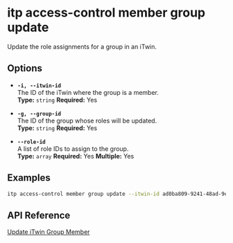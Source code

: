 # itp access-control member group update

Update the role assignments for a group in an iTwin.

## Options

- **`-i, --itwin-id`**  
  The ID of the iTwin where the group is a member.  
  **Type:** `string` **Required:** Yes

- **`-g, --group-id`**  
  The ID of the group whose roles will be updated.  
  **Type:** `string` **Required:** Yes

- **`--role-id`**  
  A list of role IDs to assign to the group.  
  **Type:** `array` **Required:** Yes **Multiple:** Yes

## Examples

```bash
itp access-control member group update --itwin-id ad0ba809-9241-48ad-9eb0-c8038c1a1d51 --group-id group1-id --role-id role1-id --role-id role2-id
```

## API Reference

[Update iTwin Group Member](https://developer.bentley.com/apis/access-control-v2/operations/update-itwin-group-member/)
